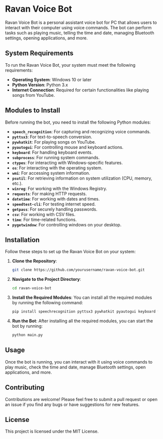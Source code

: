 
# Ravan Voice Bot

Ravan Voice Bot is a personal assistant voice bot for PC that allows users to interact with their computer using voice commands. The bot can perform tasks such as playing music, telling the time and date, managing Bluetooth settings, opening applications, and more.

## System Requirements

To run the Ravan Voice Bot, your system must meet the following requirements:

- **Operating System**: Windows 10 or later
- **Python Version**: Python 3.x
- **Internet Connection**: Required for certain functionalities like playing songs from YouTube.

## Modules to Install

Before running the bot, you need to install the following Python modules:

- **`speech_recognition`**: For capturing and recognizing voice commands.
- **`pyttsx3`**: For text-to-speech conversion.
- **`pywhatkit`**: For playing songs on YouTube.
- **`pyautogui`**: For controlling mouse and keyboard actions.
- **`keyboard`**: For handling keyboard events.
- **`subprocess`**: For running system commands.
- **`ctypes`**: For interacting with Windows-specific features.
- **`os`**: For interacting with the operating system.
- **`wmi`**: For accessing system information.
- **`psutil`**: For retrieving information on system utilization (CPU, memory, etc.).
- **`winreg`**: For working with the Windows Registry.
- **`requests`**: For making HTTP requests.
- **`datetime`**: For working with dates and times.
- **`speedtest-cli`**: For testing internet speed.
- **`getpass`**: For securely handling passwords.
- **`csv`**: For working with CSV files.
- **`time`**: For time-related functions.
- **`pygetwindow`**: For controlling windows on your desktop.

## Installation

Follow these steps to set up the Ravan Voice Bot on your system:

1. **Clone the Repository**:
    ```bash
    git clone https://github.com/yourusername/ravan-voice-bot.git
    ```
   
2. **Navigate to the Project Directory**:
    ```bash
    cd ravan-voice-bot
    ```

3. **Install the Required Modules**:
    You can install all the required modules by running the following command:
    ```bash
    pip install speechrecognition pyttsx3 pywhatkit pyautogui keyboard wmi psutil speedtest-cli pygetwindow requests
    ```

4. **Run the Bot**:
    After installing all the required modules, you can start the bot by running:
    ```bash
    python main.py
    ```

## Usage

Once the bot is running, you can interact with it using voice commands to play music, check the time and date, manage Bluetooth settings, open applications, and more.

## Contributing

Contributions are welcome! Please feel free to submit a pull request or open an issue if you find any bugs or have suggestions for new features.

## License

This project is licensed under the MIT License.

